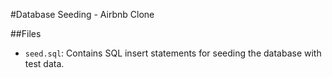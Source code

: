 
#Database Seeding - Airbnb Clone

##Files
- `seed.sql`: Contains SQL insert statements for seeding the database with test data.
